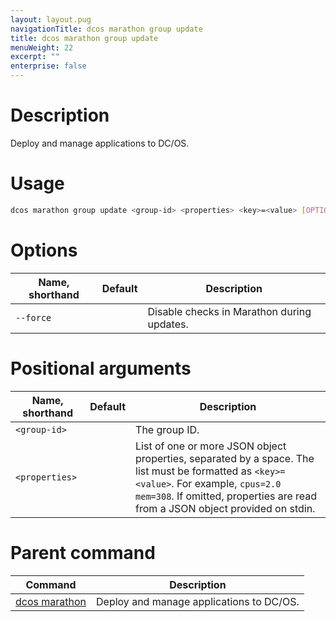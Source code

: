 ```yaml
---
layout: layout.pug
navigationTitle: dcos marathon group update
title: dcos marathon group update
menuWeight: 22
excerpt: ""
enterprise: false
---
```

<!-- This source repo for this topic is https://github.com/dcos/dcos-docs -->

# Description

Deploy and manage applications to DC/OS.

# Usage

```bash
dcos marathon group update <group-id> <properties> <key>=<value> [OPTION]
```

# Options

| Name, shorthand | Default | Description                                |
| --------------- | ------- | ------------------------------------------ |
| `--force`       |         | Disable checks in Marathon during updates. |

# Positional arguments

| Name, shorthand      | Default | Description                                                                                                                                                                                                                         |
| -------------------- | ------- | ----------------------------------------------------------------------------------------------------------------------------------------------------------------------------------------------------------------------------------- |
| `<group-id>`   |         | The group ID.                                                                                                                                                                                                                       |
| `<properties>` |         | List of one or more JSON object properties, separated by a space. The list must be formatted as `<key>=<value>`. For example, `cpus=2.0 mem=308`. If omitted, properties are read from a JSON object provided on stdin. |

# Parent command

| Command                                                     | Description                              |
| ----------------------------------------------------------- | ---------------------------------------- |
| [dcos marathon](/1.10/cli/command-reference/dcos-marathon/) | Deploy and manage applications to DC/OS. |

<!-- # Examples -->